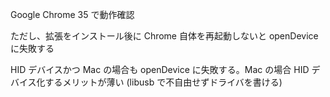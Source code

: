 
Google Chrome 35 で動作確認

ただし、拡張をインストール後に Chrome 自体を再起動しないと openDevice に失敗する

HID デバイスかつ Mac の場合も openDevice に失敗する。Mac の場合 HID デバイス化するメリットが薄い (libusb で不自由せずドライバを書ける)

